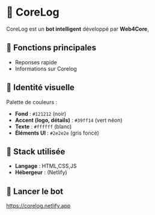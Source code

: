 # 🤖 CoreLog

CoreLog est un **bot intelligent** développé par **Web4Core**,

## 🔧 Fonctions principales

- Reponses rapide
- Informations sur Corelog

## 🎨 Identité visuelle
Palette de couleurs :
- **Fond** : `#121212` (noir)
- **Accent (logo, détails)** : `#39ff14` (vert néon)
- **Texte** : `#ffffff` (blanc)
- **Éléments UI** : `#2e2e2e` (gris foncé)

## 🧱 Stack utilisée

- **Langage** : HTML,CSS,JS
- **Hébergeur** : (Netlify)

## 🚀 Lancer le bot


https://corelog.netlify.app
